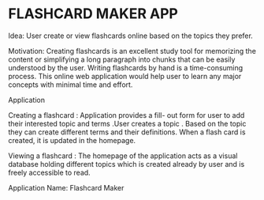 # FLASHCARD MAKER APP
Idea: User create or view  flashcards online based on the topics they prefer.

Motivation: Creating flashcards is an excellent study tool for memorizing the content or simplifying a long 
paragraph into chunks that can be easily understood by the user. Writing flashcards by hand is a time-consuming 
process. This online web application would help user to learn any major concepts with minimal time and effort.

Application

Creating a flashcard :  Application provides a fill- out form for user to add their interested topic and terms .User creates a topic . Based on the topic they can create different terms and their definitions.
When a flash card is created, it is updated in the homepage.

Viewing a flashcard :  The homepage of the application acts as a visual database holding different topics which is created already by user and is freely accessible to read.

Application Name: Flashcard Maker